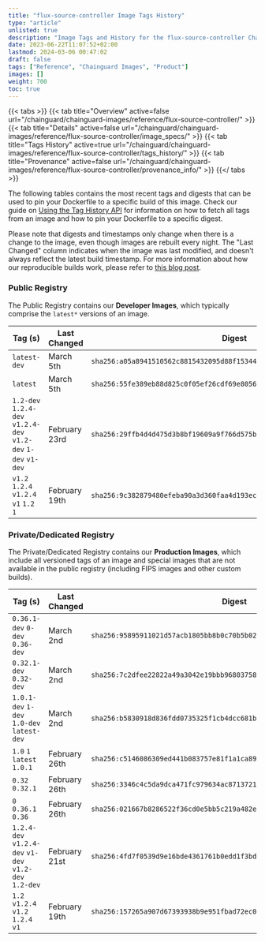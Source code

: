 ```yaml
---
title: "flux-source-controller Image Tags History"
type: "article"
unlisted: true
description: "Image Tags and History for the flux-source-controller Chainguard Image"
date: 2023-06-22T11:07:52+02:00
lastmod: 2024-03-06 00:47:02
draft: false
tags: ["Reference", "Chainguard Images", "Product"]
images: []
weight: 700
toc: true
---
```


{{< tabs >}}
{{< tab title="Overview" active=false url="/chainguard/chainguard-images/reference/flux-source-controller/" >}}
{{< tab title="Details" active=false url="/chainguard/chainguard-images/reference/flux-source-controller/image_specs/" >}}
{{< tab title="Tags History" active=true url="/chainguard/chainguard-images/reference/flux-source-controller/tags_history/" >}}
{{< tab title="Provenance" active=false url="/chainguard/chainguard-images/reference/flux-source-controller/provenance_info/" >}}
{{</ tabs >}}

The following tables contains the most recent tags and digests that can be used to pin your Dockerfile to a specific build of this image. Check our guide on [Using the Tag History API](/chainguard/chainguard-images/using-the-tag-history-api/) for information on how to fetch all tags from an image and how to pin your Dockerfile to a specific digest.

Please note that digests and timestamps only change when there is a change to the image, even though images are rebuilt every night. The "Last Changed" column indicates when the image was last modified, and doesn't always reflect the latest build timestamp. For more information about how our reproducible builds work, please refer to [this blog post](https://www.chainguard.dev/unchained/reproducing-chainguards-reproducible-image-builds).

### Public Registry
The Public Registry contains our **Developer Images**, which typically comprise the `latest*` versions of an image.

| Tag (s)                                                         | Last Changed  | Digest                                                                    |
|-----------------------------------------------------------------|---------------|---------------------------------------------------------------------------|
|  `latest-dev`                                                   | March 5th     | `sha256:a05a8941510562c8815432095d88f153441e4e208a5926b6215633ebba95c0d8` |
|  `latest`                                                       | March 5th     | `sha256:55fe389eb88d825c0f05ef26cdf69e8056ab5c5d615d8cd4fc66eeb6c83cd434` |
|  `1.2-dev` `1.2.4-dev` `v1.2.4-dev` `v1.2-dev` `1-dev` `v1-dev` | February 23rd | `sha256:29ffb4d4d475d3b8bf19609a9f766d575ba4c5d3e546aa9752f0e4aa36ee2cae` |
|  `v1.2` `1.2.4` `v1.2.4` `v1` `1.2` `1`                         | February 19th | `sha256:9c382879480efeba90a3d360faa4d193ec9375c9e8042c40c3f4829df3ce2b74` |


### Private/Dedicated Registry
The Private/Dedicated Registry contains our **Production Images**, which include all versioned tags of an image and special images that are not available in the public registry (including FIPS images and other custom builds).

| Tag (s)                                                 | Last Changed  | Digest                                                                    |
|---------------------------------------------------------|---------------|---------------------------------------------------------------------------|
|  `0.36.1-dev` `0-dev` `0.36-dev`                        | March 2nd     | `sha256:95895911021d57acb1805bb8b0c70b5b027339316c87d29985509cb274b047ef` |
|  `0.32.1-dev` `0.32-dev`                                | March 2nd     | `sha256:7c2dfee22822a49a3042e19bbb968037588ec7e270c8efbf2072684f0107dd82` |
|  `1.0.1-dev` `1-dev` `1.0-dev` `latest-dev`             | March 2nd     | `sha256:b5830918d836fdd0735325f1cb4dcc681b5dc5ceb1a8986ab8e492acac0eb4f4` |
|  `1.0` `1` `latest` `1.0.1`                             | February 26th | `sha256:c5146086309ed441b083757e81f1a1ca897b583ab5b86607ddd50e95066f4e93` |
|  `0.32` `0.32.1`                                        | February 26th | `sha256:3346c4c5da9dca471fc979634ac8713721fdc4151a7d9fccc61d95ffb659a6fa` |
|  `0` `0.36.1` `0.36`                                    | February 26th | `sha256:021667b8286522f36cd0e5bb5c219a482e686ac094626f71eb192254722ba73a` |
|  `1.2.4-dev` `v1.2.4-dev` `v1-dev` `v1.2-dev` `1.2-dev` | February 21st | `sha256:4fd7f0539d9e16bde4361761b0edd1f3bdf1d72ef1f52860a12c1cf6ed74ec3a` |
|  `1.2` `v1.2.4` `v1.2` `1.2.4` `v1`                     | February 19th | `sha256:157265a907d67393938b9e951fbad72ec0100f108a2bf94f0c1bf0c0506c7e91` |

